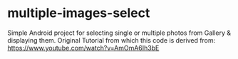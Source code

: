 # multiple-images-select
Simple Android project for selecting single or multiple photos from Gallery &amp; displaying them.
Original Tutorial from which this code is derived from: https://www.youtube.com/watch?v=AmOmA6Ih3bE
